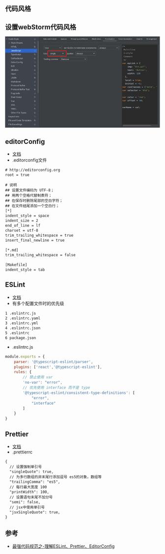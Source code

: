 ## 代码风格

## 设置webStorm代码风格
![webStorm代码风格设置](./img/webstorm_code_style.jpg)

## editorConfig
- [文档](http://editorconfig.org)
- .editorconfig文件
```editorconfig
# http://editorconfig.org
root = true

# 说明
## 设置文件编码为 UTF-8；
## 用两个空格代替制表符；
## 在保存时删除尾部的空白字符；
## 在文件结尾添加一个空白行；
[*]
indent_style = space
indent_size = 2
end_of_line = lf
charset = utf-8
trim_trailing_whitespace = true
insert_final_newline = true

[*.md]
trim_trailing_whitespace = false

[Makefile]
indent_style = tab
```

## ESLint
- [文档](http://eslint.cn/)
- 有多个配置文件时的优先级
```
1 .eslintrc.js
2 .eslintrc.yaml
3 .eslintrc.yml
4 .eslintrc.json
5 .eslintrc
6 package.json
```
- .eslintrc.js
```js
module.exports = {
    parser: '@typescript-eslint/parser',
    plugins: ['react','@typescript-eslint'],
    rules: {
        // 禁止使用 var
        'no-var': "error",
        // 优先使用 interface 而不是 type
        '@typescript-eslint/consistent-type-definitions': [
            "error",
            "interface"
        ]
    }
}
```



## Prettier
-  [文档](https://prettier.io/)
- .prettierrc
```prettier
{
  // 设置强制单引号
  "singleQuote": true,
  // 为多行数组的非末尾行添加逗号 es5的对象，数组等
  "trailingComma": "es5",
  // 每行最大宽度 100
  "printWidth": 100,
  // 设置语句末尾不加分号
  "semi": false,
  // jsx中使用单引号
  "jsxSingleQuote": true,
}
```

## 参考
- [最强代码规范之-理解ESLint、Prettier、EditorConfig](https://mp.weixin.qq.com/s/A1nx4T1KcS6pjjgnWXwKig)
